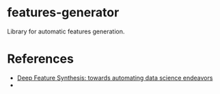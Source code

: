 # features-generator
Library for automatic features generation.

# References
 - [Deep Feature Synthesis: towards automating data science endeavors](http://www.jmaxkanter.com/static/papers/DSAA_DSM_2015.pdf)
 - 
